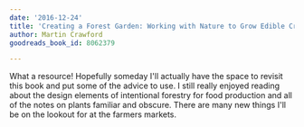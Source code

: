 ```yaml
---
date: '2016-12-24'
title: 'Creating a Forest Garden: Working with Nature to Grow Edible Crops'
author: Martin Crawford
goodreads_book_id: 8062379

---
```

What a resource! Hopefully someday I'll actually have the space to revisit this book and put some of the advice to use. I still really enjoyed reading about the design elements of intentional forestry for food production and all of the notes on plants familiar and obscure. There are many new things I'll be on the lookout for at the farmers markets.
